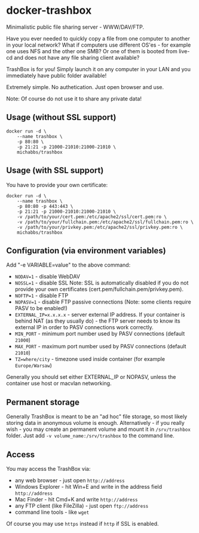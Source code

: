 # docker-trashbox

Minimalistic public file sharing server - WWW/DAV/FTP.

Have you ever needed to quickly copy a file from one computer to another in your local network?
What if computers use different OS'es - for example one uses NFS and the other one SMB?
Or one of them is booted from live-cd and does not have any file sharing client available?

TrashBox is for you!
Simply launch it on any computer in your LAN and you immediately have public folder available!

Extremely simple. No authetication. Just open browser and use.

Note: Of course do not use it to share any private data!

## Usage (without SSL support)
```
docker run -d \
    --name trashbox \
    -p 80:80 \
    -p 21:21 -p 21000-21010:21000-21010 \
    michabbs/trashbox
```

## Usage (with SSL support)

You have to provide your own certificate:
```
docker run -d \
    --name trashbox \
    -p 80:80 -p 443:443 \
    -p 21:21 -p 21000-21010:21000-21010 \
    -v /path/to/your/cert.pem:/etc/apache2/ssl/cert.pem:ro \
    -v /path/to/your/fullchain.pem:/etc/apache2/ssl/fullchain.pem:ro \
    -v /path/to/your/privkey.pem:/etc/apache2/ssl/privkey.pem:ro \
    michabbs/trashbox
```

## Configuration (via environment variables)

Add "-e VARIABLE=value" to the above command:
- `NODAV=1` - disable WebDAV
- `NOSSL=1` - disable SSL
 Note: SSL is automatically disabled if you do not provide your own certificates (cert.pem/fullchain.pem/privkey.pem).
- `NOFTP=1` - disable FTP
- `NOPASV=1` - disable FTP passive connections (Note: some clients require PASV to be enabled!)
- `EXTERNAL_IP=x.x.x.x` - server external IP address.
 If your container is behind NAT (as they usually do) - the FTP server needs to know its external IP in order to PASV connections work correctly.
- `MIN_PORT` - minimum port number used by PASV connections (default `21000`)
- `MAX_PORT` - maximum port number used by PASV connections (default `21010`)
- `TZ=where/city` - timezone used inside container (for example `Europe/Warsaw`)

Generally you should set either EXTERNAL_IP or NOPASV, unless the container use host or macvlan networking.

## Permanent storage

Generally TrashBox is meant to be an "ad hoc" file storage, so most likely storing data in anonymous volume is enough.
Alternatively - if you really wish - you may create an permanent volume and mount it in `/srv/trashbox` folder.
Just add `-v volume_name:/srv/trashbox` to the command line.

## Access

You may access the TrashBox via:
- any web browser - just open `http://address`
- Windows Explorer - hit Win+E and write in the address field `http://address`
- Mac Finder - hit Cmd+K and write `http://address`
- any FTP client (like FileZilla) - just open `ftp://address`
- command line tools - like `wget`

Of course you may use `https` instead if `http` if SSL is enabled.
